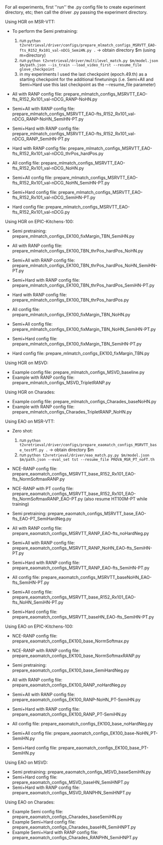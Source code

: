 For all experiments, first ''run'' the .py config file to create experiment directory, etc; then call the driver .py passing the experiment directory.

Using HGR on MSR-VTT:
- To perform the Semi pretraining: 
  1. run ```python t2vretrieval/driver/configs/prepare_mlmatch_configs_MSRVTT_EAO-fts_R152_Rx101_val-nDCG_SemiHN.py .``` -> obtain directory $m (using m=directory)
  2. run ```python t2vretrieval/driver/multilevel_match.py $m/model.json $m/path.json --is_train --load_video_first --resume_file glove_checkpoint```
  3. in my experiments I used the last checkpoint (epoch.49.th) as a starting checkpoint for the additional finetunings (i.e. Semi+All and Semi+Hard use this last checkpoint as the --resume_file parameter)

- All with RANP config file: prepare_mlmatch_configs_MSRVTT_EAO-fts_R152_Rx101_val-nDCG_RANP-NoHN.py
- Semi+All with RANP config file: prepare_mlmatch_configs_MSRVTT_EAO-fts_R152_Rx101_val-nDCG_RANP-NoHN_SemiHN-PT.py
- Semi+Hard with RANP config file: prepare_mlmatch_configs_MSRVTT_EAO-fts_R152_Rx101_val-nDCG_RANP_SemiHN-PT.py
- Hard with RANP config file: prepare_mlmatch_configs_MSRVTT_EAO-fts_R152_Rx101_val-nDCG_thrPos_hardPos.py
- All config file: prepare_mlmatch_configs_MSRVTT_EAO-fts_R152_Rx101_val-nDCG_NoHN.py
- Semi+All config file: prepare_mlmatch_configs_MSRVTT_EAO-fts_R152_Rx101_val-nDCG_NoHN_SemiHN-PT.py
- Semi+Hard config file: prepare_mlmatch_configs_MSRVTT_EAO-fts_R152_Rx101_val-nDCG_SemiHN-PT.py
- Hard config file: prepare_mlmatch_configs_MSRVTT_EAO-fts_R152_Rx101_val-nDCG.py

Using HGR on EPIC-Kitchens-100:
- Semi pretraining: prepare_mlmatch_configs_EK100_fixMargin_TBN_SemiHN.py

- All with RANP config file: prepare_mlmatch_configs_EK100_TBN_thrPos_hardPos_NoHN.py
- Semi+All with RANP config file: prepare_mlmatch_configs_EK100_TBN_thrPos_hardPos_NoHN_SemiHN-PT.py
- Semi+Hard with RANP config file: prepare_mlmatch_configs_EK100_TBN_thrPos_hardPos_SemiHN-PT.py
- Hard with RANP config file: prepare_mlmatch_configs_EK100_TBN_thrPos_hardPos.py
- All config file: prepare_mlmatch_configs_EK100_fixMargin_TBN_NoHN.py
- Semi+All config file: prepare_mlmatch_configs_EK100_fixMargin_TBN_NoHN_SemiHN-PT.py
- Semi+Hard config file: prepare_mlmatch_configs_EK100_fixMargin_TBN_SemiHN-PT.py
- Hard config file: prepare_mlmatch_configs_EK100_fixMargin_TBN.py

Using HGR on MSVD:
- Example config file: prepare_mlmatch_configs_MSVD_baseline.py
- Example with RANP config file: prepare_mlmatch_configs_MSVD_TripletRANP.py

Using HGR on Charades:
- Example config file: prepare_mlmatch_configs_Charades_baseNoHN.py
- Example with RANP config file: prepare_mlmatch_configs_Charades_TripletRANP_NoHN.py

Using EAO on MSR-VTT:
- Zero shot: 
  1. run ```python t2vretrieval/driver/configs/prepare_eaomatch_configs_MSRVTT_base_testPT.py .``` -> obtain directory $m
  2. run ```python t2vretrieval/driver/eao_match.py.py $m/model.json $m/path.json --eval_set tst --resume_file PROVA_MSR_PT_noFT.th```
- NCE-RANP config file: prepare_eaomatch_configs_MSRVTT_base_R152_Rx101_EAO-fts_NormSoftmaxRANP.py
- NCE-RANP with PT config file: prepare_eaomatch_configs_MSRVTT_base_R152_Rx101_EAO-fts_NormSoftmaxRANP_EAO-PT.py  (also resume HT100M-PT while training)
- Semi pretraining: prepare_eaomatch_configs_MSRVTT_base_EAO-fts_EAO-PT_SemiHardNeg.py

- All with RANP config file: prepare_eaomatch_configs_MSRVTT_RANP_EAO-fts_noHardNeg.py
- Semi+All with RANP config file: prepare_eaomatch_configs_MSRVTT_RANP_NoHN_EAO-fts_SemiHN-PT.py
- Semi+Hard with RANP config file: prepare_eaomatch_configs_MSRVTT_RANP_EAO-fts_SemiHN-PT.py
- All config file: prepare_eaomatch_configs_MSRVTT_baseNoHN_EAO-fts_SemiHN-PT.py
- Semi+All config file: prepare_eaomatch_configs_MSRVTT_base_R152_Rx101_EAO-fts_NoHN_SemiHN-PT.py
- Semi+Hard config file: prepare_eaomatch_configs_MSRVTT_baseHN_EAO-fts_SemiHN-PT.py

Using EAO on EPIC-Kitchens-100:
- NCE-RANP config file: prepare_eaomatch_configs_EK100_base_NormSoftmax.py
- NCE-RANP with RANP config file: prepare_eaomatch_configs_EK100_base_NormSoftmaxRANP.py
- Semi pretraining: prepare_eaomatch_configs_EK100_base_SemiHardNeg.py

- All with RANP config file: prepare_eaomatch_configs_EK100_RANP_noHardNeg.py
- Semi+All with RANP config file: prepare_eaomatch_configs_EK100_RANP-NoHN_PT-SemiHN.py
- Semi+Hard with RANP config file: prepare_eaomatch_configs_EK100_RANP_PT-SemiHN.py
- All config file: prepare_eaomatch_configs_EK100_base_noHardNeg.py
- Semi+All config file: prepare_eaomatch_configs_EK100_base-NoHN_PT-SemiHN.py
- Semi+Hard config file: prepare_eaomatch_configs_EK100_base_PT-SemiHN.py

Using EAO on MSVD:
- Semi pretraining: prepare_eaomatch_configs_MSVD_baseSemiHN.py
- Semi+Hard config file: prepare_eaomatch_configs_MSVD_baseHN_SemiHNPT.py
- Semi+Hard with RANP config file: prepare_eaomatch_configs_MSVD_RANPHN_SemiHNPT.py

Using EAO on Charades:
- Example Semi config file: prepare_eaomatch_configs_Charades_baseSemiHN.py
- Example Semi+Hard config file: prepare_eaomatch_configs_Charades_baseHN_SemiHNPT.py
- Example Semi+Hard with RANP config file: prepare_eaomatch_configs_Charades_RANPHN_SemiHNPT.py
